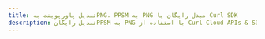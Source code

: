 ---title: تبدیل پاورپوینت بهPNG، PPSM به PNG مبدل رایگان یا Curl SDKdescription: تبدیل رایگانPPSM به PNG با استفاده از Curl Cloud APIs & SDK. همچنین اسناد Microsoft PowerPoint را در Cloud ایجاد، ویرایش و رندر کنید.---